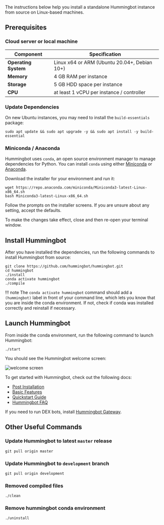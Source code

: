 The instructions below help you install a standalone Hummingbot instance from source on Linux-based machines.

## Prerequisites

### Cloud server or local machine

| **Component**      | **Specification**                                     |
|--------------------|-------------------------------------------------------|
| **Operating System** | Linux x64 or ARM (Ubuntu 20.04+, Debian 10+)                   | 
| **Memory**           | 4 GB RAM per instance                                 |
| **Storage**          | 5 GB HDD space per instance                           |
| **CPU**              | at least 1 vCPU per instance / controller             |

### Update Dependencies

On new Ubuntu instances, you may need to install the `build-essentials` package:

```
sudo apt update && sudo apt upgrade -y && sudo apt install -y build-essential
```

### Miniconda / Anaconda

Hummingbot uses `conda`, an open source environment manager to manage dependencies for Python. You can install `conda` using either [Miniconda](https://docs.conda.io/en/latest/miniconda.html#latest-miniconda-installer-links) or [Anaconda](https://www.anaconda.com/download/). 

Download the installer for your environment and run it:

```
wget https://repo.anaconda.com/miniconda/Miniconda3-latest-Linux-x86_64.sh
bash Miniconda3-latest-Linux-x86_64.sh
```

Follow the prompts on the installer screens. If you are unsure about any setting, accept the defaults. 

To make the changes take effect, close and then re-open your terminal window.

## Install Hummingbot

After you have installed the dependencies, run the following commands to install Hummingbot from source:

```
git clone https://github.com/hummingbot/hummingbot.git
cd hummingbot
./install
conda activate hummingbot
./compile

```

!!! note
     The `conda activate hummingbot` command should add a `(hummingbot)` label in front of your command line, which lets you know that you are inside the conda environment. If not, check if conda was installed correctly and reinstall if necessary. 



## Launch Hummingbot

From inside the conda environment, run the following command to launch Hummingbot:

```
./start
```

You should see the Hummingbot welcome screen:

![welcome screen](/assets/img/welcome.png)

To get started with Hummingbot, check out the following docs:

* [Post Installation](post-installation.md)
* [Basic Features](../client/index.md)
* [Quickstart Guide](../academy-content/posts/docker-installation-guide/0-index.md)
* [Hummingbot FAQ](../faq.md)

If you need to run DEX bots, install [Hummingbot Gateway](../gateway/index.md).

## Other Useful Commands

### Update Hummingbot to latest `master` release
```
git pull origin master
```

### Update Hummingbot to `development` branch
```
git pull origin development
```

### Removed compiled files
```
./clean
```

### Remove hummingbot conda environment
```
./uninstall
```
